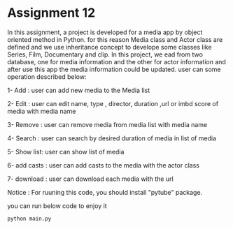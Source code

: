 # Assignment 12

In this assignment, a project is developed for a media app by object oriented method in Python. for this reason  Media class and Actor class are defined and we use inheritance concept to develope some classes like Series, Film, Documentary and clip. In this project, we  ead from two database, one for media information and the other for actor information and after use this app the media information could be updated.  user can some operation described below:

1- Add : user can add new media to the Media list

2- Edit : user can edit name, type , director, duration ,url or imbd score of media with media name

3- Remove : user can remove media from media list with media name 

4- Search : user can search by desired duration of media in list of media

5- Show list: user can show list of media 

6- add casts : user can add casts  to the media with the actor class

7- download : user can download each media with the url

Notice : For ruuning this code, you should install "pytube" package. 

you can run below code to enjoy it

```
python main.py
```
